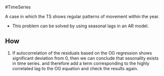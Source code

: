 #TimeSeries 

A case in which the TS shows regular patterns of movement within the year.

- This problem can be solved by using seasonal lags in an AR model.

## How
1. If autocorrelation of the residuals based on the OG regression shows significant deviation from 0, then we can conclude that sesonality exists in time series. and therefore add a term corresponding to the highly correlated lag to the OG equation and check the results again.
